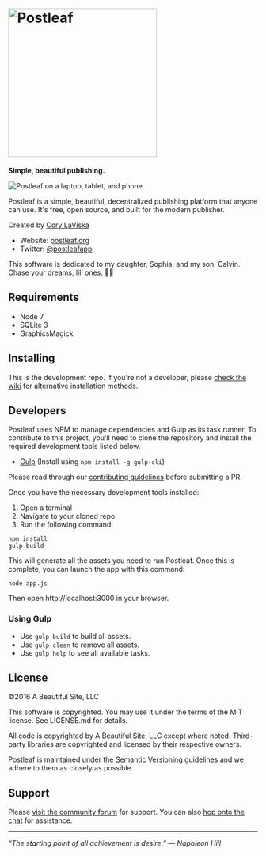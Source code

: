 # <img src="http://postleaf.s3.amazonaws.com/website/images/postleaf_wordmark.svg" alt="Postleaf" width="300">

**Simple, beautiful publishing.**

![Postleaf on a laptop, tablet, and phone](http://postleaf.s3.amazonaws.com/website/images/devices.png)

Postleaf is a simple, beautiful, decentralized publishing platform that anyone can use. It's free, open source, and built for the modern publisher.

Created by [Cory LaViska](https://twitter.com/claviska)

- Website: [postleaf.org](https://www.postleaf.org/)
- Twitter: [@postleafapp](https://twitter.com/postleafapp)

This software is dedicated to my daughter, Sophia, and my son, Calvin. Chase your dreams, lil’ ones. 💙💚

## Requirements

- Node 7
- SQLite 3
- GraphicsMagick

## Installing

This is the development repo. If you're not a developer, please [check the wiki](https://github.com/Postleaf/postleaf/wiki) for alternative installation methods.

## Developers

Postleaf uses NPM to manage dependencies and Gulp as its task runner. To contribute to this project, you'll need to clone the repository and install the required development tools listed below.

- [Gulp](http://gulpjs.com/) (Install using `npm install -g gulp-cli`)

Please read through our [contributing guidelines](https://github.com/claviska/postleaf/blob/master/.github/CONTRIBUTING.md) before submitting a PR.

Once you have the necessary development tools installed:

1. Open a terminal
2. Navigate to your cloned repo
3. Run the following command:
  ```
  npm install
  gulp build
  ```

This will generate all the assets you need to run Postleaf. Once this is complete, you can launch the app with this command:

```
node app.js
```

Then open http://localhost:3000 in your browser.

### Using Gulp

- Use `gulp build` to build all assets.
- Use `gulp clean` to remove all assets.
- Use `gulp help` to see all available tasks.

## License

©2016 A Beautiful Site, LLC

This software is copyrighted. You may use it under the terms of the MIT license. See LICENSE.md for details.

All code is copyrighted by A Beautiful Site, LLC except where noted. Third-party libraries are copyrighted and licensed by their respective owners.

Postleaf is maintained under the [Semantic Versioning guidelines](http://semver.org/) and we adhere to them as closely as possible.


## Support

Please [visit the community forum](https://community.postleaf.org/) for support. You can also [hop onto the chat](https://gitter.im/Postleaf/postleaf) for assistance.

---

*“The starting point of all achievement is desire.” — Napoleon Hill*
